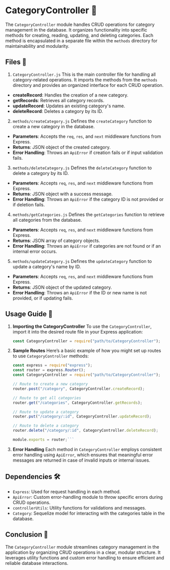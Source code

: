 # CategoryController 📂

The `CategoryController` module handles CRUD operations for category management in the database.
It organizes functionality into specific methods for creating, reading, updating, and deleting categories.
Each method is encapsulated in a separate file within the `methods` directory for maintainability and modularity.

## Files 📄

1. `CategoryController.js`
   This is the main controller file for handling all category-related operations.
   It imports the methods from the `methods` directory and provides an organized interface for each CRUD operation.

-   **createRecord**: Handles the creation of a new category.
-   **getRecords**: Retrieves all category records.
-   **updateRecord**: Updates an existing category's name.
-   **deleteRecord**: Deletes a category by its ID.

2. `methods/createCategory.js`
   Defines the `createCategory` function to create a new category in the database.

-   **Parameters**: Accepts the `req`, `res`, and `next` middleware functions from Express.
-   **Returns**: JSON object of the created category.
-   **Error Handling**: Throws an `ApiError` if creation fails or if input validation fails.

3. `methods/deleteCategory.js`
   Defines the `deleteCategory` function to delete a category by its ID.

-   **Parameters**: Accepts `req`, `res`, and `next` middleware functions from Express.
-   **Returns**: JSON object with a success message.
-   **Error Handling**: Throws an `ApiError` if the category ID is not provided or if deletion fails.

4. `methods/getCategories.js`
   Defines the `getCategories` function to retrieve all categories from the database.

-   **Parameters**: Accepts `req`, `res`, and `next` middleware functions from Express.
-   **Returns**: JSON array of category objects.
-   **Error Handling**: Throws an `ApiError` if categories are not found or if an internal error occurs.

5. `methods/updateCategory.js`
   Defines the `updateCategory` function to update a category's name by ID.

-   **Parameters**: Accepts `req`, `res`, and `next` middleware functions from Express.
-   **Returns**: JSON object of the updated category.
-   **Error Handling**: Throws an `ApiError` if the ID or new name is not provided, or if updating fails.

## Usage Guide 📝

1. **Importing the CategoryController**
   To use the `CategoryController`, import it into the desired route file in your Express application:

    ```javascript
    const CategoryController = require("path/to/CategoryController");
    ```

2. **Sample Routes**
   Here’s a basic example of how you might set up routes to use `CategoryController` methods:

    ````javascript
    const express = require("express");
    const router = express.Router();
    const CategoryController = require("path/to/CategoryController");

    // Route to create a new category
    router.post("/category", CategoryController.createRecord);

    // Route to get all categories
    router.get("/categories", CategoryController.getRecords);

    // Route to update a category
    router.put("/category/:id", CategoryController.updateRecord);

    // Route to delete a category
    router.delete("/category/:id", CategoryController.deleteRecord);

    module.exports = router;```
    ````

3. **Error Handling**
   Each method in `CategoryController` employs consistent error handling using `ApiError`, which ensures that meaningful error messages are returned in case of invalid inputs or internal issues.

## Dependencies 🛠️

-   `Express`: Used for request handling in each method.
-   `ApiError`: Custom error-handling module to throw specific errors during CRUD operations.
-   `controllerUtils`: Utility functions for validations and messages.
-   `Category`: Sequelize model for interacting with the categories table in the database.

## Conclusion 🚀

The `CategoryController` module streamlines category management in the application by organizing CRUD operations in a clear, modular structure.
It leverages utility functions and custom error handling to ensure efficient and reliable database interactions.
